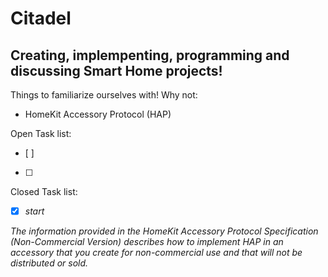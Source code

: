 # Citadel

## Creating, implempenting, programming and discussing **Smart Home** projects!

Things to familiarize ourselves with! Why not:
- HomeKit Accessory Protocol (HAP)


Open Task list:
- [ ]
- [ ]





Closed Task list:

- [x] *start*






*The information provided in the HomeKit Accessory Protocol Specification (Non-Commercial Version) describes how to implement HAP in an accessory that you create for non-commercial use and that will not be distributed or sold.*
